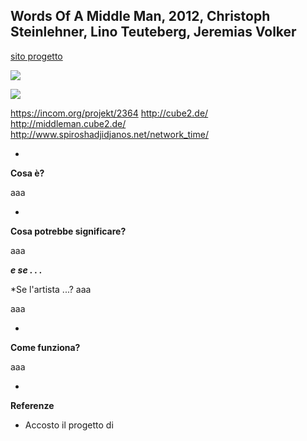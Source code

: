 ## Words Of A Middle Man, 2012, Christoph Steinlehner, Lino Teuteberg, Jeremias Volker
[sito progetto](http://middleman.cube2.de/)

![](http://cube2.de/img/middleman/4.jpg)

![](http://cube2.de/img/middleman/1.jpg)




https://incom.org/projekt/2364
http://cube2.de/
http://middleman.cube2.de/
http://www.spiroshadjidjanos.net/network_time/







-

**Cosa è?**

aaa

-

**Cosa potrebbe significare?**

aaa 

***e se . . .***

*Se l'artista ...? aaa

aaa

-

**Come funziona?**

aaa

-

**Referenze**
- Accosto il progetto di 
